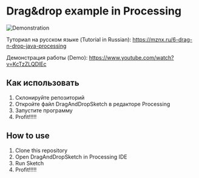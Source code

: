 # Drag&drop example in Processing

![Demonstration](https://mznx.ru/uploads/upload_5e20ba544b0241.58655894.gif "Демонстрация работы")

Туториал на русском языке (Tutorial in Russian): https://mznx.ru/6-drag-n-drop-java-processing

Демонстрация работы (Demo): https://www.youtube.com/watch?v=KcTzZLQDlEc

## Как использовать

1. Склонируйте репозиторий
2. Откройте файл DragAndDropSketch в редакторе Processing
3. Запустите программу
4. Profit!!!!!

## How to use

1. Clone this repository
2. Open DragAndDropSketch in Processing IDE
3. Run Sketch
4. Profit!!!!!

